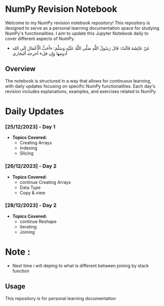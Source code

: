 # NumPy Revision Notebook

Welcome to my NumPy revision notebook repository! This repository is designed to serve as a personal learning documentation space for studying NumPy's functionalities. I aim to update this Jupyter Notebook daily to cover different aspects of NumPy.

- عَنْ عَائِشَةَ قَالَتْ: قَالَ رَسُولُ اللَّهِ صَلَّى اللَّهُ عَلَيْهِ وَسَلَّمَ: «أَحَبُّ الْأَعْمَالِ إِلَى الله أدومها وَإِن قل» أخرجه البخاري

## **Overview**

The notebook is structured in a way that allows for continuous learning, with daily updates focusing on specific NumPy functionalities. Each day's revision includes explanations, examples, and exercises related to NumPy.

# **Daily Updates**

### [25/12/2023] - Day 1

- **Topics Covered:**
  - Creating Arrays
  - Indexing
  - Slicing

### [26/12/2023] - Day 2

- **Topics Covered:**
  - continue Creating Arrays
  - Data Type
  - Copy & view

### [28/12/2023] - Day 2

- **Topics Covered:**
  - continue Reshape
  - iterating
  - Joining
# **Note** :
- Next time i will deping to what is different between joining by stack function 

## Usage
This repository is  for personal learning documentation 
